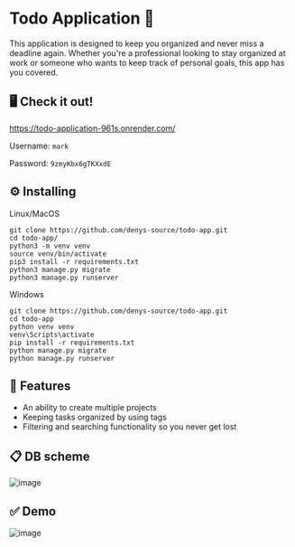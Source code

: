 # Todo Application 📝

This application is designed to keep you organized and never miss a deadline again. Whether you're a professional looking to stay organized at work or someone who wants to keep track of personal goals, this app has you covered.

## 🖥️ Check it out!

https://todo-application-961s.onrender.com/

Username: `mark`

Password: `9zmyKbx6gTKXxdE`

## ⚙️ Installing

Linux/MacOS
```shell
git clone https://github.com/denys-source/todo-app.git
cd todo-app/
python3 -m venv venv
source venv/bin/activate
pip3 install -r requirements.txt
python3 manage.py migrate
python3 manage.py runserver
```

Windows
```shell
git clone https://github.com/denys-source/todo-app.git
cd todo-app 
python venv venv
venv\Scripts\activate
pip install -r requirements.txt
python manage.py migrate
python manage.py runserver
```

## 📍 Features

* An ability to create multiple projects
* Keeping tasks organized by using tags
* Filtering and searching functionality so you never get lost

## 📋 DB scheme

![image](https://github.com/denys-source/todo-app/assets/72623693/d3631b08-150d-4904-8276-ce757749d842)

## ✅ Demo

![image](https://github.com/denys-source/todo-app/assets/72623693/5ff9ab83-f93f-4973-88d2-b086f22fda19)

